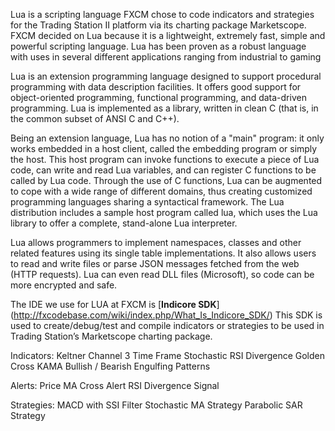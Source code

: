 
Lua is a scripting language FXCM chose to code indicators and strategies for the Trading Station II platform via its charting package Marketscope. 
FXCM decided on Lua because it is a lightweight, extremely fast, simple and powerful scripting language. 
Lua has been proven as a robust language with uses in several different applications ranging from industrial to gaming

Lua is an extension programming language designed to support procedural programming with data description facilities. 
It offers good support for object-oriented programming, functional programming, and data-driven programming. 
Lua is implemented as a library, written in clean C (that is, in the common subset of ANSI C and C++).

Being an extension language, Lua has no notion of a "main" program: 
it only works embedded in a host client, called the embedding program or simply the host. 
This host program can invoke functions to execute a piece of Lua code, can write and read Lua variables, and can register C functions to be called by Lua code. 
Through the use of C functions, Lua can be augmented to cope with a wide range of different domains, thus creating customized programming languages sharing a syntactical framework. 
The Lua distribution includes a sample host program called lua, which uses the Lua library to offer a complete, stand-alone Lua interpreter.

Lua allows programmers to implement namespaces, classes and other related features using its single table implementations. 
It also allows users to read and write files or parse JSON messages fetched from the web (HTTP requests). 
Lua can even read DLL files (Microsoft), so code can be more encrypted and safe.

The IDE we use for LUA at FXCM is [**Indicore SDK**] (http://fxcodebase.com/wiki/index.php/What_Is_Indicore_SDK/)
This SDK is used to create/debug/test and compile indicators or strategies to be used in Trading Station’s Marketscope charting package.


Indicators: 
Keltner Channel
3 Time Frame Stochastic
RSI Divergence
Golden Cross KAMA
Bullish / Bearish Engulfing Patterns

Alerts:
Price MA Cross Alert
RSI Divergence Signal

Strategies:
MACD with SSI Filter
Stochastic MA Strategy
Parabolic SAR Strategy
